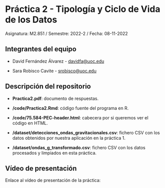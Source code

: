 # Práctica 2 - Tipología y Ciclo de Vida de los Datos

Asignatura: M2.851 / Semestre: 2022-2 / Fecha: 08-11-2022

## Integrantes del equipo

* David Fernández Álvarez - davidfa@uoc.edu

* Sara Robisco Cavite - srobisco@uoc.edu

## Descripción del repositorio

- **Practica2.pdf**: documento de respuestas.
    
- **/code/Practica2.Rmd**: código fuente del programa en R. 
    
- **/code/75.584-PEC-header.html**: cabecera por si queremos ver el código en HTML.

- **/dataset/detecciones_ondas_gravitacionales.csv**: fichero CSV con los datos obtenidos por nuestra aplicación en la práctica 1.

- **/dataset/ondas_g_transformado.csv**: fichero CSV con los datos procesados y limpiados en esta práctica.
    

## Vídeo de presentación

Enlace al vídeo de presentación de la práctica:
